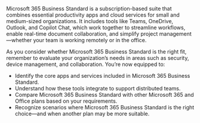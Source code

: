 Microsoft 365 Business Standard is a subscription-based suite that combines essential productivity apps and cloud services for small and medium-sized organizations. It includes tools like Teams, OneDrive, Outlook, and Copilot Chat, which work together to streamline workflows, enable real-time document collaboration, and simplify project management—whether your team is working remotely or in the office.

As you consider whether Microsoft 365 Business Standard is the right fit, remember to evaluate your organization’s needs in areas such as security, device management, and collaboration. You’re now equipped to:

- Identify the core apps and services included in Microsoft 365 Business Standard.
- Understand how these tools integrate to support distributed teams.
- Compare Microsoft 365 Business Standard with other Microsoft 365 and Office plans based on your requirements.
- Recognize scenarios where Microsoft 365 Business Standard is the right choice—and when another plan may be more suitable.
